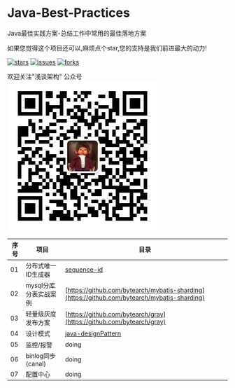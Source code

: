 # Java-Best-Practices
Java最佳实践方案-总结工作中常用的最佳落地方案

如果您觉得这个项目还可以,麻烦点个star,您的支持是我们前进最大的动力!

[![stars](https://img.shields.io/github/stars/bytearch/java-best-practices)](https://github.com/bytearch/java-best-practices)  [![issues](https://img.shields.io/github/issues/bytearch/java-best-practices)](https://github.com/bytearch/java-best-practices/issues)  [![forks](https://img.shields.io/github/forks/bytearch/java-best-practices)](https://github.com/bytearch/java-best-practices)


欢迎关注"浅谈架构" 公众号
![浅谈架构](./images/bytearch_qrcode.jpg)

|序号|项目|目录|
|---|--------------|--|
|01|分布式唯一ID生成器| [sequence-id](https://github.com/bytearch/java-best-practices/tree/master/bytearch-sequence-id) |
|02|mysql分库分表实战案例| [https://github.com/bytearch/mybatis-sharding](https://github.com/bytearch/mybatis-sharding) |
|03|轻量级灰度发布方案|[https://github.com/bytearch/gray](https://github.com/bytearch/gray)
|04|设计模式|[java-designPattern](https://github.com/bytearch/java-best-practices/tree/master/bytearch-java-designPattern)
|05|监控/报警|doing|
|06|binlog同步(canal)|doing|
|07|配置中心|doing|
